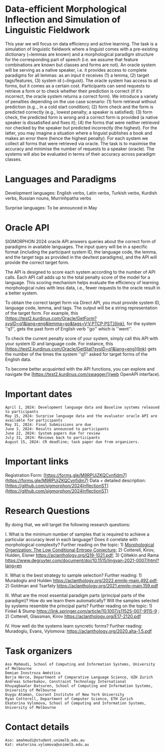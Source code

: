 # Data-efficient Morphological Inflection and Simulation of Linguistic Fieldwork

This year we will focus on data efficiency and active learning. The task is a simulation of linguistic fieldwork where a linguist comes with a pre-existing dictionary (~lemmas are known) and a morphological paradigm structure for the corresponding part of speech (i.e. we assume that feature combinations are known but classes and forms are not). An oracle system will be serving as a native speaker, i.e. it provides access to complete paradigms for all lemmas: as an input it receives (1) a lemma, (2) target tags/features, (3) system id (~linguist). The oracle system has access to all forms, but it comes as a certain cost. Participants can send requests to retrieve a form or to check whether their prediction is correct (if it's incorrect, the oracle system returns a correct form). We introduce a variety of penalties depending on the use case scenario: (1) form retrieval without prediction (e.g.., in a cold start condition); (2) form check and the form is predicted correctly (e.g., lowest penalty; a speaker is satisfied); (3) form check, the predicted form is wrong and a correct form is provided (a native speaker is dissatisfied and fixes it); (4) the forms that were neither retrieved nor checked by the speaker but predicted incorrectly (the highest). For the latter, you may imagine a situation where a linguist publishes a book and makes an error there (hence the highest penalty).
For each system we collect all forms that were retrieved via oracle. The task is to maximise the accuracy and minimise the number of requests to a speaker (oracle). The systems will also be evaluated in terms of their accuracy across paradigm classes. 

# Languages and Paradigms
Development languages: English verbs, Latin verbs, Turkish verbs, Kurdish verbs, Russian nouns, Murrinhpatha verbs 

Surprise languages: To be announced in May

# Oracle API
SIGMORPHON 2024 oracle API answers queries about the correct form of paradigms in available languages.
The input query will be in a specific format (including the participant system ID, the language code, the lemma, and the target tags as provided in the dev/test paradigms), and the API will provide the correct target form. 

The API is designed to score each system according to the number of API calls. Each API call adds up to the total penalty score of the model for a language.
This scoring mechanism helps evaluate the efficiency of learning morphological rules with less data, i.e., fewer requests to the oracle result in a better system. 

To obtain the correct target form via Direct API, you must provide system ID, language code, lemma, and tags.
The output will be a string representation of the target form. For example, this [https://test2.kurdinus.com/Oracle/GetForm?sysID=q1&lang=eng&lemma=go&tags=V;V.PTCP;PST](link), for the system ''q1'', gets the past form of English verb ''go'' which is ''went''. 

To check the current penalty score of your system, simply call this API with your system ID and language code. For instance, this [https://test2.kurdinus.com/Oracle/GetStat?sysID=q1&lang=eng](link) gets the number of the times the system ''q1'' asked for target forms of the English data.

To become better acquainted with the API functions, you can explore and navigate the  [https://test2.kurdinus.com/swagger/](web OpenAPI interface).

# Important dates
    April 1, 2024: Development language data and Baseline systems released to participants
    May 15, 2024: Surprise language data and the evaluator oracle API are available for participants
    May 31, 2024: Final Submissions are due
    June 3, 2024: Results announced to participants
    June 22, 2024: System papers due for review
    July 31, 2024: Reviews back to participants
    August 15, 2024: CR deadline; task paper due from organizers.

# Important links
  Registration Form: [https://forms.gle/M9RPUjZKQCvnfidm7](https://forms.gle/M9RPUjZKQCvnfidm7)
  Data + detailed description: [https://github.com/sigmorphon/2024InflectionST](https://github.com/sigmorphon/2024InflectionST)

# Research Questions
By doing that, we will target the following research questions:

I. What is the minimum number of samples that is required to achieve a particular accuracy level in each language? Does it correlate with morphological complexity? Further reading on the topic:  1) [Morphological Organization: The Low Conditional Entropy Conjecture](https://muse.jhu.edu/article/521667/summary); 2) Cotterell, Kirov, Hulden, Eisner https://aclanthology.org/Q19-1021.pdf; 3) Çöltekin and Rama https://www.degruyter.com/document/doi/10.1515/lingvan-2021-0007/html?lang=en

II. What is the best strategy to sample selection? Further reading: 1) Muradoglu and Hulden https://aclanthology.org/2022.emnlp-main.492.pdf; 2) Goldman and Tsarfaty https://aclanthology.org/2021.emnlp-main.159.pdf

III. What are the most essential paradigm parts (principal parts of the paradigm)? How do we learn them automatically? Will the samples selected by systems resemble the principal parts? Further reading on the topic: 1) Finkel & Stump https://link.springer.com/article/10.1007/s11525-007-9115-9 ; 2) Cotterell, Glassman, Kirov https://aclanthology.org/E17-2120.pdf 

IV. How well do the systems learn syncretic forms? Further reading: Muradoglu, Evans, Vylomova: https://aclanthology.org/2020.alta-1.5.pdf

# Task organizers
    Aso Mahmudi, School of Computing and Information Systems, University of Melbourne
    Demian Inostroza Améstica
    Borja Herce, Department of Comparative Language Science, UZH Zurich
    Andreas Scherbakov, Constraint Technology International
    Khuyagbaatar Batsuren, School of Computing and Information Systems, University of Melbourne
    Duygu Ataman, Courant Institute of New York University
    Ryan Cotterell, Department of Computer Science, ETH Zurich
    Ekaterina Vylomova, School of Computing and Information Systems, University of Melbourne

 
# Contact details
    Aso: amahmudi@student.unimelb.edu.au
    Kat: ekaterina.vylomova@unimelb.edu.au  



